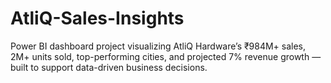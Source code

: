 # AtliQ-Sales-Insights
Power BI dashboard project visualizing AtliQ Hardware’s ₹984M+ sales, 2M+ units sold, top-performing cities, and projected 7% revenue growth — built to support data-driven business decisions.
